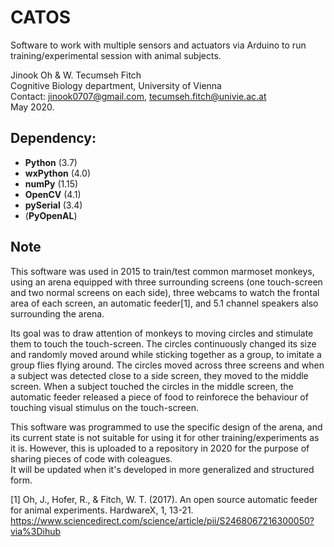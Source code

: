 # CATOS
 Software to work with multiple sensors and actuators via Arduino to run training/experimental session with animal subjects.

Jinook Oh & W. Tecumseh Fitch<br>
Cognitive Biology department, University of Vienna<br>
Contact: jinook0707@gmail.com, tecumseh.fitch@univie.ac.at<br>
May 2020.

## Dependency:
- **Python** (3.7)
- **wxPython** (4.0)
- **numPy** (1.15)
- **OpenCV** (4.1)
- **pySerial** (3.4)
- (**PyOpenAL**)

## Note
This software was used in 2015 to train/test common marmoset monkeys, <br>
using an arena equipped with three surrounding screens (one touch-screen and two normal screens on each side), three webcams to watch the frontal area of each screen, an automatic feeder[1], and 5.1 channel speakers also surrounding the arena.<br>

Its goal was to draw attention of monkeys to moving circles and stimulate them to touch the touch-screen. The circles continuously changed its size and randomly moved around while sticking together as a group, to imitate a group flies flying around. The circles moved across three screens and when a subject was detected close to a side screen, they moved to the middle screen. When a subject touched the circles in the middle screen, the automatic feeder released a piece of food to reinforece the behaviour of touching visual stimulus on the touch-screen.<br>
 
This software was programmed to use the specific design of the arena, and its current state is not suitable for using it for other training/experiments as it is.
However, this is uploaded to a repository in 2020 for the purpose of sharing pieces of code with coleagues.<br>
It will be updated when it's developed in more generalized and structured form.<br>

[1] Oh, J., Hofer, R., & Fitch, W. T. (2017). An open source automatic feeder for animal experiments. HardwareX, 1, 13-21.
https://www.sciencedirect.com/science/article/pii/S2468067216300050?via%3Dihub
